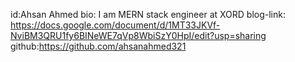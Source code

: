 id:Ahsan Ahmed
bio: I am MERN stack engineer at XORD
blog-link: https://docs.google.com/document/d/1MT33JKVf-NviBM3QRU1fy6BINeWE7qVp8WbiSzY0HpI/edit?usp=sharing
github:https://github.com/ahsanahmed321
